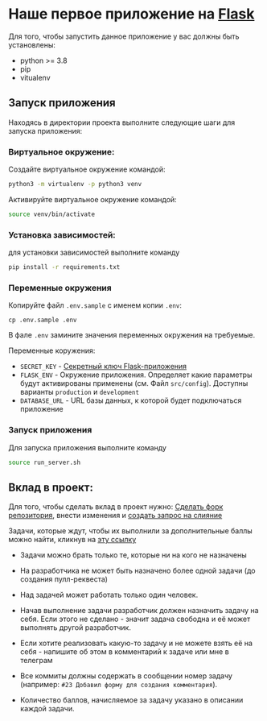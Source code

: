 # Наше первое приложение на [Flask](https://flask.palletsprojects.com/)

Для того, чтобы запустить данное приложение у вас должны быть установлены:
 - python >= 3.8
 - pip
 - vitualenv


## Запуск приложения
Находясь в директории проекта выполните следующие шаги для запуска приложения:

### Виртуальное окружение:
Создайте виртуальное окружение командой:
```bash
python3 -m virtualenv -p python3 venv
```

Активируйте виртуальное окружение командой:
```bash
source venv/bin/activate
```


### Установка зависимостей:
для установки зависимостей выполните команду
```bash
pip install -r requirements.txt
```

### Переменные окружения
Копируйте файл `.env.sample` с именем копии `.env`:
```shell
cp .env.sample .env
```

В фале `.env` замините значения переменных окружения на требуемые.

Переменные коружения:
 - `SECRET_KEY` - [Секретный ключ Flask-приложения](https://flask.palletsprojects.com/en/1.1.x/config/#SECRET_KEY)
 - `FLASK_ENV` - Окружение приложения. Определяет какие параметры будут активированы применены (см. Файл `src/config`). Доступны варианты `production` и `development`
 - `DATABASE_URL` - URL базы данных, к которой будет подключаться приложение


### Запуск приложения

Для запуска приложения выполните команду 
```bash
source run_server.sh
```


## Вклад в проект:
Для того, чтобы сделать вклад в проект нужно:
[Сделать форк репозитория](https://docs.github.com/en/github/getting-started-with-github/fork-a-repo), внести изменения и [создать запрос на слияние](https://docs.github.com/en/github/collaborating-with-issues-and-pull-requests/creating-a-pull-request-from-a-fork)


Задачи, которые ждут, чтобы их выполнили за дополнительные баллы можно найти, кликнув на [эту ссылку](https://github.com/md5orsha256/flask-hello-app/issues?q=is%3Aopen+is%3Aissue)


* Задачи можно брать только те, которые ни на кого не назначены

* На разработчика не может быть назначено более одной задачи (до создания пулл-реквеста)

* Над задачей может работать только один человек.

* Начав выполнение задачи разработчик должен назначить задачу на себя. Если этого не сделано - значит задача свободна и её может выполнять другой разработчик.

* Если хотите реализовать какую-то задачу и не можете взять её на себя - напишите об этом в комментарий к задаче или мне в телеграм

* Все коммиты должны содержать в сообщении номер задачу (например: `#23 Добавил форму для создания комментария`).

* Количество баллов, начисляемое за задачу указано в описании каждой задачи.
